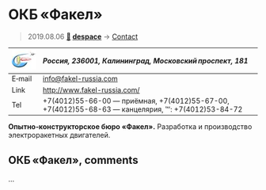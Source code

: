 # ОКБ «Факел»
> 2019.08.06 **[🚀](../index/index.md) [despace](index.md)** → [Contact](contact.md)

|[![](f/contact/o/okb_fakel_logo1_thumb.jpg)](f/contact/o/okb_fakel_logo1.png)|*Россия, 236001, Калининград, Московский проспект, 181*|
|:--|:--|
|E‑mail| <info@fakel-russia.com> |
|Link| <http://www.fakel-russia.com/> |
|Tel| +7(4012)55-66-00 — приёмная, +7(4012)55-67-00, +7(4012)55-68-63 — канцелярия, ℻: +7(4012)53-84-72 |

**Опытно‑конструкторское бюро «Факел».** Разработка и производство электроракетных двигателей.


<p style="page-break-after:always"> </p>

## ОКБ «Факел», comments

…
